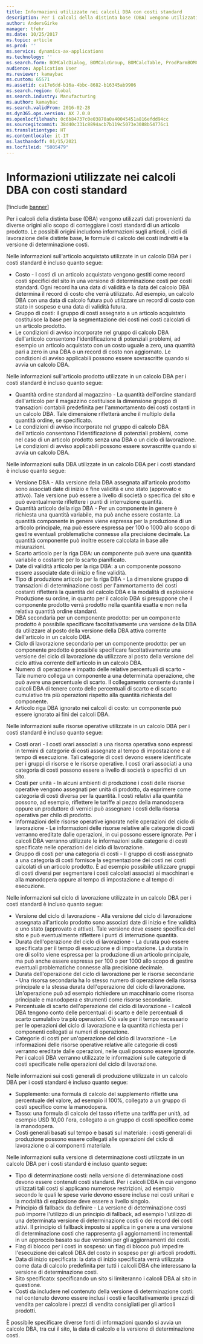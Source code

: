 ```yaml
---
title: Informazioni utilizzate nei calcoli DBA con costi standard
description: Per i calcoli della distinta base (DBA) vengono utilizzati dati provenienti da diverse origini allo scopo di conteggiare i costi standard di un articolo prodotto. Le possibili origini includono informazioni sugli articoli, i cicli di lavorazione delle distinte base, le formule di calcolo dei costi indiretti e la versione di determinazione costi.
author: AndersGirke
manager: tfehr
ms.date: 10/25/2017
ms.topic: article
ms.prod: ''
ms.service: dynamics-ax-applications
ms.technology: ''
ms.search.form: BOMCalcDialog, BOMCalcGroup, BOMCalcTable, ProdParmBOMCalc
audience: Application User
ms.reviewer: kamaybac
ms.custom: 65571
ms.assetid: ca17e6dd-b16a-4bbc-8682-b16345ab9906
ms.search.region: Global
ms.search.industry: Manufacturing
ms.author: kamaybac
ms.search.validFrom: 2016-02-28
ms.dyn365.ops.version: AX 7.0.0
ms.openlocfilehash: 0c6b84737c0e03870a0a40045451a816efdd94cc
ms.sourcegitcommit: 38d40c331c8894acb7b119c5073e3088b54776c1
ms.translationtype: HT
ms.contentlocale: it-IT
ms.lasthandoff: 01/15/2021
ms.locfileid: "5005479"
---
```

# <a name="information-used-in-bom-calculations-with-standard-costs"></a>Informazioni utilizzate nei calcoli DBA con costi standard

[!include [banner](../includes/banner.md)]

Per i calcoli della distinta base (DBA) vengono utilizzati dati provenienti da diverse origini allo scopo di conteggiare i costi standard di un articolo prodotto. Le possibili origini includono informazioni sugli articoli, i cicli di lavorazione delle distinte base, le formule di calcolo dei costi indiretti e la versione di determinazione costi.

Nelle informazioni sull'articolo acquistato utilizzate in un calcolo DBA per i costi standard è incluso quanto segue:
-   Costo - I costi di un articolo acquistato vengono gestiti come record costi specifici del sito in una versione di determinazione costi per costi standard. Ogni record ha una data di validità e la data del calcolo DBA determina il record di costo che verrà utilizzato. Ad esempio, un calcolo DBA con una data di calcolo futura può utilizzare un record di costo con stato in sospeso e una data di validità futura.
-   Gruppo di costi: il gruppo di costi assegnato a un articolo acquistato costituisce la base per la segmentazione dei costi nei costi calcolati di un articolo prodotto.
-   Le condizioni di avviso incorporate nel gruppo di calcolo DBA dell'articolo consentono l'identificazione di potenziali problemi, ad esempio un articolo acquistato con un costo uguale a zero, una quantità pari a zero in una DBA o un record di costo non aggiornato. Le condizioni di avviso applicabili possono essere sovrascritte quando si avvia un calcolo DBA.

Nelle informazioni sull'articolo prodotto utilizzate in un calcolo DBA per i costi standard è incluso quanto segue:
-   Quantità ordine standard al magazzino - La quantità dell'ordine standard dell'articolo per il magazzino costituisce la dimensione gruppo di transazioni contabili predefinita per l'ammortamento dei costi costanti in un calcolo DBA. Tale dimensione rifletterà anche il multiplo della quantità ordine, se specificato.
-   Le condizioni di avviso incorporate nel gruppo di calcolo DBA dell'articolo consentono l'identificazione di potenziali problemi, come nel caso di un articolo prodotto senza una DBA o un ciclo di lavorazione. Le condizioni di avviso applicabili possono essere sovrascritte quando si avvia un calcolo DBA.

Nelle informazioni sulla DBA utilizzate in un calcolo DBA per i costi standard è incluso quanto segue:
-   Versione DBA - Alla versione della DBA assegnata all'articolo prodotto sono associati date di inizio e fine validità e uno stato (approvato e attivo). Tale versione può essere a livello di società o specifica del sito e può eventualmente riflettere i punti di interruzione quantità.
-   Quantità articolo della riga DBA - Per un componente in genere è richiesta una quantità variabile, ma può anche essere costante. La quantità componente in genere viene espressa per la produzione di un articolo principale, ma può essere espressa per 100 o 1000 allo scopo di gestire eventuali problematiche connesse alla precisione decimale. La quantità componente può inoltre essere calcolata in base alle misurazioni.
-   Scarto articolo per la riga DBA: un componente può avere una quantità variabile o costante per lo scarto pianificato.
-   Date di validità articolo per la riga DBA: a un componente possono essere associate date di inizio e fine validità.
-   Tipo di produzione articolo per la riga DBA - La dimensione gruppo di transazioni di determinazione costi per l'ammortamento dei costi costanti rifletterà la quantità del calcolo DBA e la modalità di esplosione Produzione su ordine, in quanto per il calcolo DBA si presuppone che il componente prodotto verrà prodotto nella quantità esatta e non nella relativa quantità ordine standard.
-   DBA secondaria per un componente prodotto: per un componente prodotto è possibile specificare facoltativamente una versione della DBA da utilizzare al posto della versione della DBA attiva corrente dell'articolo in un calcolo DBA.
-   Ciclo di lavorazione secondario per un componente prodotto: per un componente prodotto è possibile specificare facoltativamente una versione del ciclo di lavorazione da utilizzare al posto della versione del ciclo attiva corrente dell'articolo in un calcolo DBA.
-   Numero di operazione e impatto delle relative percentuali di scarto - Tale numero collega un componente a una determinata operazione, che può avere una percentuale di scarto. Il collegamento consente durante i calcoli DBA di tenere conto delle percentuali di scarto e di scarto cumulativo tra più operazioni rispetto alla quantità richiesta del componente.
-   Articolo riga DBA ignorato nei calcoli di costo: un componente può essere ignorato ai fini dei calcoli DBA.

Nelle informazioni sulle risorse operative utilizzate in un calcolo DBA per i costi standard è incluso quanto segue:
-   Costi orari - I costi orari associati a una risorsa operativa sono espressi in termini di categorie di costi assegnate al tempo di impostazione e al tempo di esecuzione. Tali categorie di costi devono essere identificate per i gruppi di risorse e le risorse operative. I costi orari associati a una categoria di costi possono essere a livello di società o specifici di un sito.
-   Costi per unità - In alcuni ambienti di produzione i costi delle risorse operative vengono assegnati per unità di prodotto, da esprimere come categoria di costi diversa per la quantità. I costi relativi alla quantità possono, ad esempio, riflettere le tariffe al pezzo della manodopera oppure un produttore di vernici può assegnare i costi della risorsa operativa per chilo di prodotto.
-   Informazioni delle risorse operative ignorate nelle operazioni del ciclo di lavorazione - Le informazioni delle risorse relative alle categorie di costi verranno ereditate dalle operazioni, in cui possono essere ignorate. Per i calcoli DBA verranno utilizzate le informazioni sulle categorie di costi specificate nelle operazioni del ciclo di lavorazione.
-   Gruppo di costi per una categoria di costi - Il gruppo di costi assegnato a una categoria di costi fornisce la segmentazione dei costi nei costi calcolati di un articolo prodotto. È ad esempio possibile utilizzare gruppi di costi diversi per segmentare i costi calcolati associati ai macchinari e alla manodopera oppure al tempo di impostazione e al tempo di esecuzione.

Nelle informazioni sul ciclo di lavorazione utilizzate in un calcolo DBA per i costi standard è incluso quanto segue:
-   Versione del ciclo di lavorazione - Alla versione del ciclo di lavorazione assegnata all'articolo prodotto sono associati date di inizio e fine validità e uno stato (approvato e attivo). Tale versione deve essere specifica del sito e può eventualmente riflettere i punti di interruzione quantità.
-   Durata dell'operazione del ciclo di lavorazione - La durata può essere specificata per il tempo di esecuzione e di impostazione. La durata in ore di solito viene espressa per la produzione di un articolo principale, ma può anche essere espressa per 100 o per 1000 allo scopo di gestire eventuali problematiche connesse alla precisione decimale.
-   Durata dell'operazione del ciclo di lavorazione per le risorse secondarie - Una risorsa secondaria ha lo stesso numero di operazione della risorsa principale e la stessa durata dell'operazione del ciclo di lavorazione. Un'operazione può ad esempio richiedere un macchinario come risorsa principale e manodopera e strumenti come risorse secondarie.
-   Percentuale di scarto dell'operazione del ciclo di lavorazione - I calcoli DBA tengono conto delle percentuali di scarto e delle percentuali di scarto cumulativo tra più operazioni. Ciò vale per il tempo necessario per le operazioni del ciclo di lavorazione e la quantità richiesta per i componenti collegati ai numeri di operazione.
-   Categorie di costi per un'operazione del ciclo di lavorazione - Le informazioni delle risorse operative relative alle categorie di costi verranno ereditate dalle operazioni, nelle quali possono essere ignorate. Per i calcoli DBA verranno utilizzate le informazioni sulle categorie di costi specificate nelle operazioni del ciclo di lavorazione.

Nelle informazioni sui costi generali di produzione utilizzate in un calcolo DBA per i costi standard è incluso quanto segue:
-   Supplemento: una formula di calcolo del supplemento riflette una percentuale del valore, ad esempio il 100%, collegato a un gruppo di costi specifico come la manodopera.
-   Tasso: una formula di calcolo del tasso riflette una tariffa per unità, ad esempio USD 10,00 l'ora, collegato a un gruppo di costi specifico come la manodopera.
-   Costi generali basati sul tempo e basati sul materiale: i costi generali di produzione possono essere collegati alle operazioni del ciclo di lavorazione o ai componenti materiale.

Nelle informazioni sulla versione di determinazione costi utilizzate in un calcolo DBA per i costi standard è incluso quanto segue:
-   Tipo di determinazione costi: nella versione di determinazione costi devono essere contenuti costi standard. Per i calcoli DBA in cui vengono utilizzati tali costi si applicano numerose restrizioni, ad esempio secondo le quali le spese varie devono essere incluse nei costi unitari e la modalità di esplosione deve essere a livello singolo.
-   Principio di fallback da definire - La versione di determinazione costi può imporre l'utilizzo di un principio di fallback, ad esempio l'utilizzo di una determinata versione di determinazione costi o dei record dei costi attivi. Il principio di fallback imposto si applica in genere a una versione di determinazione costi che rappresenta gli aggiornamenti incrementali in un approccio basato su due versioni per gli aggiornamenti dei costi.
-   Flag di blocco per i costi in sospeso: un flag di blocco può impedire l'esecuzione dei calcoli DBA del costo in sospeso per gli articoli prodotti.
-   Data di inizio specificata: la data di inizio specificata verrà utilizzata come data di calcolo predefinita per tutti i calcoli DBA che interessano la versione di determinazione costi.
-   Sito specificato: specificando un sito si limiteranno i calcoli DBA al sito in questione.
-   Costi da includere nel contenuto della versione di determinazione costi: nel contenuto devono essere inclusi i costi e facoltativamente i prezzi di vendita per calcolare i prezzi di vendita consigliati per gli articoli prodotti.

È possibile specificare diverse fonti di informazioni quando si avvia un calcolo DBA, tra cui il sito, la data di calcolo e la versione di determinazione costi.





